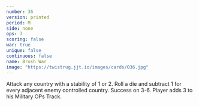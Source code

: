 ```yaml
---
number: 36
version: printed
period: M
side: none
ops: 3
scoring: false
war: true
unique: false
continuous: false
name: Brush War
image: "https://twistrug.jjt.io/images/cards/036.jpg"
---
```

Attack any country with a stability of 1 or 2. Roll a die and subtract 1 for every adjacent enemy controlled country. Success on 3-6. Player adds 3 to his Military OPs Track.
